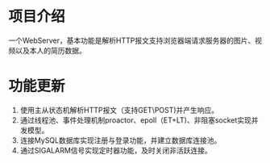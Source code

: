 # 项目介绍
一个WebServer，基本功能是解析HTTP报文支持浏览器端请求服务器的图片、视频以及本人的简历数据。
# 功能更新
1. 使用主从状态机解析HTTP报文（支持GET\POST)并产生响应。
2. 通过线程池、事件处理机制proactor、epoll（ET+LT)、非阻塞socket实现并发模型。
3. 连接MySQL数据库实现注册与登录功能，并建立数据库连接池。
4. 通过SIGALARM信号实现定时器功能，及时关闭非活跃连接。
